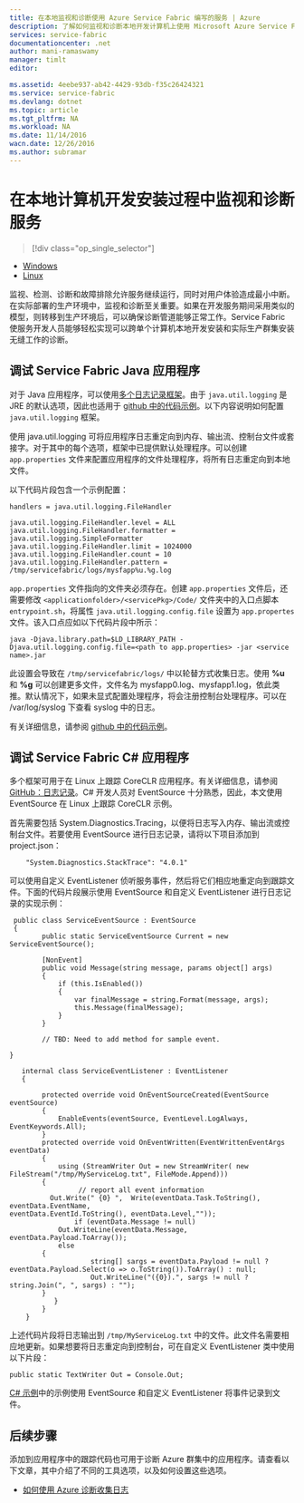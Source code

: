 ```yaml
---
title: 在本地监视和诊断使用 Azure Service Fabric 编写的服务 | Azure
description: 了解如何监视和诊断本地开发计算机上使用 Microsoft Azure Service Fabric 编写的服务。
services: service-fabric
documentationcenter: .net
author: mani-ramaswamy
manager: timlt
editor: 

ms.assetid: 4eebe937-ab42-4429-93db-f35c26424321
ms.service: service-fabric
ms.devlang: dotnet
ms.topic: article
ms.tgt_pltfrm: NA
ms.workload: NA
ms.date: 11/14/2016
wacn.date: 12/26/2016
ms.author: subramar
---
```


# 在本地计算机开发安装过程中监视和诊断服务

> [!div class="op_single_selector"]
- [Windows](./service-fabric-diagnostics-how-to-monitor-and-diagnose-services-locally.md)
- [Linux](./service-fabric-diagnostics-how-to-monitor-and-diagnose-services-locally-linux.md)

监视、检测、诊断和故障排除允许服务继续运行，同时对用户体验造成最小中断。在实际部署的生产环境中，监视和诊断至关重要。如果在开发服务期间采用类似的模型，则转移到生产环境后，可以确保诊断管道能够正常工作。Service Fabric 使服务开发人员能够轻松实现可以跨单个计算机本地开发安装和实际生产群集安装无缝工作的诊断。

## 调试 Service Fabric Java 应用程序

对于 Java 应用程序，可以使用[多个日志记录框架](http://en.wikipedia.org/wiki/Java_logging_framework)。由于 `java.util.logging` 是 JRE 的默认选项，因此也适用于 [github 中的代码示例](http://github.com/Azure-Samples/service-fabric-java-getting-started)。以下内容说明如何配置 `java.util.logging` 框架。
 
使用 java.util.logging 可将应用程序日志重定向到内存、输出流、控制台文件或套接字。对于其中的每个选项，框架中已提供默认处理程序。可以创建 `app.properties` 文件来配置应用程序的文件处理程序，将所有日志重定向到本地文件。

以下代码片段包含一个示例配置：

    handlers = java.util.logging.FileHandler
 
    java.util.logging.FileHandler.level = ALL
    java.util.logging.FileHandler.formatter = java.util.logging.SimpleFormatter
    java.util.logging.FileHandler.limit = 1024000
    java.util.logging.FileHandler.count = 10
    java.util.logging.FileHandler.pattern = /tmp/servicefabric/logs/mysfapp%u.%g.log             

`app.properties` 文件指向的文件夹必须存在。创建 `app.properties` 文件后，还需要修改 `<applicationfolder>/<servicePkg>/Code/` 文件夹中的入口点脚本 `entrypoint.sh`，将属性 `java.util.logging.config.file` 设置为 `app.propertes` 文件。该入口点应如以下代码片段中所示：

    java -Djava.library.path=$LD_LIBRARY_PATH -Djava.util.logging.config.file=<path to app.properties> -jar <service name>.jar

此设置会导致在 `/tmp/servicefabric/logs/` 中以轮替方式收集日志。使用 **%u** 和 **%g** 可以创建更多文件，文件名为 mysfapp0.log、mysfapp1.log，依此类推。默认情况下，如果未显式配置处理程序，将会注册控制台处理程序。可以在 /var/log/syslog 下查看 syslog 中的日志。
 
有关详细信息，请参阅 [github 中的代码示例](http://github.com/Azure-Samples/service-fabric-java-getting-started)。

## 调试 Service Fabric C# 应用程序

多个框架可用于在 Linux 上跟踪 CoreCLR 应用程序。有关详细信息，请参阅 [GitHub：日志记录](http://github.com/aspnet/logging)。C# 开发人员对 EventSource 十分熟悉，因此，本文使用 EventSource 在 Linux 上跟踪 CoreCLR 示例。

首先需要包括 System.Diagnostics.Tracing，以便将日志写入内存、输出流或控制台文件。若要使用 EventSource 进行日志记录，请将以下项目添加到 project.json：

        "System.Diagnostics.StackTrace": "4.0.1"

可以使用自定义 EventListener 侦听服务事件，然后将它们相应地重定向到跟踪文件。下面的代码片段展示使用 EventSource 和自定义 EventListener 进行日志记录的实现示例：

     public class ServiceEventSource : EventSource
     {
            public static ServiceEventSource Current = new ServiceEventSource();

            [NonEvent]
            public void Message(string message, params object[] args)
            {
                if (this.IsEnabled())
                {
                    var finalMessage = string.Format(message, args);
                    this.Message(finalMessage);
                }
            }
        
            // TBD: Need to add method for sample event.

    }

       internal class ServiceEventListener : EventListener
       {

            protected override void OnEventSourceCreated(EventSource eventSource)
            {
                EnableEvents(eventSource, EventLevel.LogAlways, EventKeywords.All);
            }
            protected override void OnEventWritten(EventWrittenEventArgs eventData)
            {
                using (StreamWriter Out = new StreamWriter( new FileStream("/tmp/MyServiceLog.txt", FileMode.Append)))           
            {  
                     // report all event information               
              Out.Write(" {0} ",  Write(eventData.Task.ToString(), eventData.EventName, eventData.EventId.ToString(), eventData.Level,""));
                    if (eventData.Message != null)              
                Out.WriteLine(eventData.Message, eventData.Payload.ToArray());              
                else             
            { 
                        string[] sargs = eventData.Payload != null ? eventData.Payload.Select(o => o.ToString()).ToArray() : null; 
                        Out.WriteLine("({0}).", sargs != null ? string.Join(", ", sargs) : "");             
            }
               }
            }
        }

上述代码片段将日志输出到 `/tmp/MyServiceLog.txt` 中的文件。此文件名需要相应地更新。如果想要将日志重定向到控制台，可在自定义 EventListener 类中使用以下片段：

    public static TextWriter Out = Console.Out;

[C# 示例](https://github.com/Azure-Samples/service-fabric-dotnet-core-getting-started)中的示例使用 EventSource 和自定义 EventListener 将事件记录到文件。

## 后续步骤
添加到应用程序中的跟踪代码也可用于诊断 Azure 群集中的应用程序。请查看以下文章，其中介绍了不同的工具选项，以及如何设置这些选项。
* [如何使用 Azure 诊断收集日志](./service-fabric-diagnostics-how-to-setup-lad.md)

<!---HONumber=Mooncake_1219_2016-->
